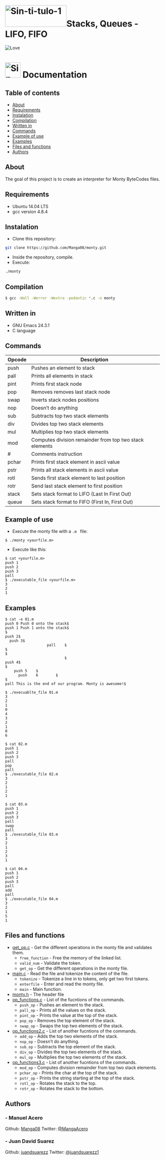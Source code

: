  # <a href="https://www.holbertonschool.com"><img src="https://camo.githubusercontent.com/04a8a9a456b8ecafad2eb4f2cff6803cd0194496/687474703a2f2f7777772e686f6c626572746f6e7363686f6f6c2e636f6d2f686f6c626572746f6e2d6c6f676f2e706e67" alt="Sin-ti-tulo-1" width="200" height="70" border="0"></a>Stacks, Queues - LIFO, FIFO

<img alt="Love" src=https://pbs.twimg.com/media/CFYYWy6UEAE9Ow-.png>

 # <a href="https://www.holbertonschool.com"><img src="https://www.holbertonschool.com/holberton-logo-simple-200s.png" alt="Sin-ti-tulo-1" width="50" height="50" border="0"></a> Documentation

## Table of contents
* [About](#about)
* [Requirements](#requirements)
* [Instalation](#instalation)
* [Compilation](#compilation)
* [Written in](#written-in)
* [Commands](#commands)
* [Example of use](#example-of-use)
* [Examples](#examples)
* [Files and functions](#files-and-functions)
* [Authors](#authors)

## About
The goal of this project is to create an interpreter for Monty ByteCodes files.

## Requirements
* Ubuntu 14.04 LTS
* gcc version 4.8.4

## Instalation
*  Clone this repository:
```sh
git clone https://github.com/Manga08/monty.git
```
* Inside the repository, compile.
* Execute:
```sh
./monty
```

## Compilation
```sh
$ gcc -Wall -Werror -Wextra -pedantic *.c -o monty
```
## Written in
* GNU Emacs 24.3.1
* C language

## Commands

| **Opcode** | **Description** |
|--|--|
| push | Pushes an element to stack |
| pall | Prints all elements in stack |
| pint | Prints first stack node |
| pop | Removes removes last stack node |
| swap | Inverts stack nodes positions |
| nop | Doesn’t do anything |
| sub | Subtracts top two stack elements |
| div | Divides top two stack elements |
| mul | Multiplies top two stack elements |
| mod | Computes division remainder from top two stack elements |
| # | Comments instruction |
| pchar | Prints first stack element in ascii value |
| pstr | Prints all stack elements in ascii value |
| rotl | Sends first stack element to last position |
| rotr | Send last stack element to first position |
| stack | Sets stack format to LIFO (Last In First Out) |
| queue | Sets stack format to FIFO (First In, First Out) |

## Example of use

* Execute the monty file with a ```.m ``` file:
```
$ ./monty <yourfile.m>
```
* Execute like this:
```
$ cat <yourfile.m>
push 1
push 2
push 3
pall
$ ./executable_file <yourfile.m>
3
2
1
```
##  Examples

```
$ cat -e 01.m
push 0 Push 0 onto the stack$
push 1 Push 1 onto the stack$
$
push 2$
  push 3$
                   pall    $
$
$
                           $
push 4$
$
    push 5    $
      push    6        $
$
pall This is the end of our program. Monty is awesome!$
```

```
$ ./execuablte_file 01.m
3
2
1
0
4
3
2
1
0
6

```

```
$ cat 02.m
push 1
push 2
push 3
pall
pop
pall
$ ./executable_file 02.m
3
2
1
2
1

```

```
$ cat 03.m
push 1
push 2
push 3
pall
swap
pall
$ ./executable_file 03.m
3
2
1
2
3
1

```

```
$ cat 04.m
push 1
push 2
push 3
pall
add
pall
$ ./executable_file 04.m
3
2
1
5
1
```

## Files and functions
* [get_op.c](get_op.c) - Get the different operations in the monty file and validates them.
  * `free_function` - Free the memory of the linked list.
  * `valid_num` - Validate the token.
  * `get_op` - Get the different operations in the monty file.
* [main.c](main.c) - Read the file and tokenize the content of the file.
  * `tokenize` - Tokenize a line in to tokens, only get two first tokens.
  * `enterfile` - Enter and read the monty file.
  * `main` - Main function.
* [monty.h](monty.h) - The header file
* [op_functions.c](op_functions.c) - List of the fucntions of the commands.
  * `push_op` - Pushes an element to the stack.
  * `pall_op` - Prints all the values on the stack.
  * `pint_op` - Prints the value at the top of the stack.
  * `pop_op` - Removes the top element of the stack.
  * `swap_op` - Swaps the top two elements of the stack.
* [op_functions2.c](op_functions2.c) - List of another fucntions of the commands.
  * `add_op` - Adds the top two elements of the stack.
  * `nop_op` - Doesn’t do anything.
  * `sub_op` - Subtracts the top element of the stack.
  * `div_op` - Divides the top two elements of the stack.
  * `mul_op` - Multiplies the top two elements of the stack.
* [op_functions3.c](op_functions3.c) - List of another fucntions of the commands.
  * `mod_op` - Computes division remainder from top two stack elements.
  * `pchar_op` - Prints the char at the top of the stack.
  * `pstr_op` - Prints the string starting at the top of the stack.
  * `rotl_op` - Rotates the stack to the top.
  * `rotr_op` - Rotates the stack to the bottom.

## Authors
### - Manuel Acero 
Github: [Manga08](https://github.com/Manga08) Twitter: [@MangaAcero](https://twitter.com/MangaAcero)

### - Juan David Suarez
Github: [juandsuarezz](https://github.com/juandsuarezz) Twitter: [@juandsuarezz1](https://twitter.com/juandsuarezz1)